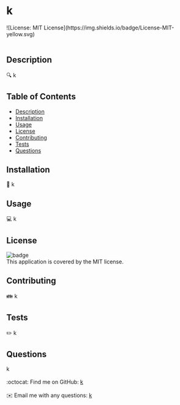 <h1>k</h1>
  ![License: MIT License](https://img.shields.io/badge/License-MIT-yellow.svg)
  <br />
  <br />
  
  ## Description
  🔍 k
  
  ## Table of Contents
  - [Description](#description)
  - [Installation](#installation)
  - [Usage](#usage)
  - [License](#license)
  - [Contributing](#contributing)
  - [Tests](#tests)
  - [Questions](#questions)
  
  ## Installation
  💾 k
  
  ## Usage
  💻 k
  
  ## License
  ![badge](https://img.shields.io/badge/license-MIT-brightgreen)
  <br />
  This application is covered by the MIT license. 
  
  ## Contributing
  👪 k
  
  ## Tests
  ✏️ k
  
  ## Questions
  k<br />
  <br />
  :octocat: Find me on GitHub: <a href="https://github.com/k" target="_blank">k</a><br />
  <br />
  ✉️ Email me with any questions: <a href="mailto:k" target="_blank">k</a><br /><br />
